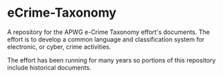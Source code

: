 # eCrime-Taxonomy
A repository for the APWG e-Crime Taxonomy effort's documents.  The effort is to develop a common language and classification system for electronic, or cyber, crime activities.

The effort has been running for many years so portions of this repository include historical documents. 

